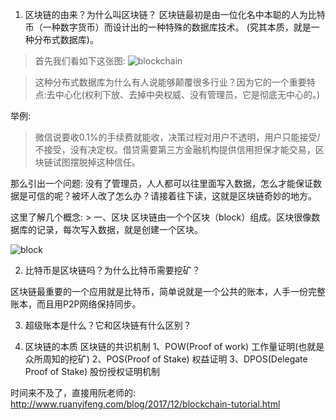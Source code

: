 1. 区块链的由来？为什么叫区块链？
    区块链最初是由一位化名中本聪的人为比特币（一种数字货币）而设计出的一种特殊的数据库技术。
(究其本质，就是一种分布式数据库)。

> 首先我们看如下这张图:
![blockchain](http://www.ruanyifeng.com/blogimg/asset/2017/bg2017122702.png)

   > 这种分布式数据库为什么有人说能够颠覆很多行业？因为它的一个重要特点:去中心化(权利下放、去掉中央权威、没有管理员，它是彻底无中心的。)

举例:
 >微信说要收0.1%的手续费就能收，决策过程对用户不透明，用户只能接受/不接受，没有决定权。借贷需要第三方金融机构提供信用担保才能交易，区块链试图摆脱掉这种信任。

那么引出一个问题:
   没有了管理员，人人都可以往里面写入数据，怎么才能保证数据是可信的呢？被坏人改了怎么办？请接着往下读，这就是区块链奇妙的地方。

这里了解几个概念:
    > 一、区块
    区块链由一个个区块（block）组成。区块很像数据库的记录，每次写入数据，就是创建一个区块。

![block](http://www.ruanyifeng.com/blogimg/asset/2017/bg2017122703.png)


2. 比特币是区块链吗？为什么比特币需要挖矿？

区块链最重要的一个应用就是比特币，简单说就是一个公共的账本，人手一份完整账本，而且用P2P网络保持同步。

3. 超级账本是什么？它和区块链有什么区别？

4. 区块链的本质
区块链的共识机制
1、POW(Proof of work) 工作量证明(也就是众所周知的挖矿)
2、POS(Proof of Stake) 权益证明
3、DPOS(Delegate Proof of Stake) 股份授权证明机制

时间来不及了，直接用阮老师的: http://www.ruanyifeng.com/blog/2017/12/blockchain-tutorial.html